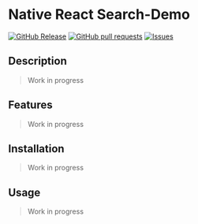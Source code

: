 # Native React Search-Demo
[![GitHub Release](https://img.shields.io/github/release/zjayers/native.react.search-demo.svg?style=flat)](https://github.com/zjayers/native.react.search-demo/releases)
[![GitHub pull requests](https://img.shields.io/github/issues-pr/zjayers/native.react.search-demo.svg?style=flat)](https://github.com/zjayers/native.react.search-demo/pulls)
[![Issues](https://img.shields.io/github/issues-raw/zjayers/native.react.search-demo.svg?maxAge=25000)](https://github.com/zjayers/native.react.search-demo/issues)

## Description

> Work in progress

## Features

> Work in progress

## Installation

> Work in progress

## Usage

> Work in progress
